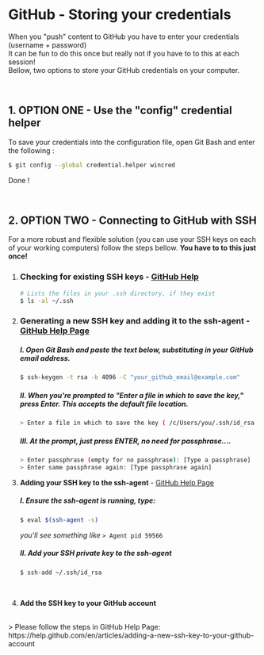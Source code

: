 # GitHub - Storing your credentials
When you "push" content to GitHub you have to enter your credentials (username + password)<br>
It can be fun to do this once but really not if you have to to this at each session!<br>
Bellow, two options to store your GitHub credentials on your computer.

<br>

## 1. OPTION ONE - Use the "config" credential helper
To save your credentials into the configuration file, open Git Bash and enter the following :

``` sh
$ git config --global credential.helper wincred
```
Done !

<br>

## 2. OPTION TWO - Connecting to GitHub with SSH
For a more robust and flexible solution (you can use your SSH keys on each of your working computers) follow the steps bellow. **You have to to this just once!**


1. ### Checking for existing SSH keys - [GitHub Help](https://help.github.com/en/articles/checking-for-existing-ssh-keys)

    ``` sh
    # Lists the files in your .ssh directory, if they exist
    $ ls -al ~/.ssh
    ```


2. ### Generating a new SSH key and adding it to the ssh-agent - [GitHub Help Page](https://help.github.com/en/articles/generating-a-new-ssh-key-and-adding-it-to-the-ssh-agent)

    ##### I. Open Git Bash and paste the text below, substituting in your GitHub email address.

    ``` sh
    $ ssh-keygen -t rsa -b 4096 -C "your_github_email@example.com"
    ```

    ##### II. When you're prompted to "Enter a file in which to save the key," press Enter. This accepts the default file location.

    ``` sh
    > Enter a file in which to save the key ( /c/Users/you/.ssh/id_rsa ):[Press enter]
    ```

    ##### III. At the prompt, just **press ENTER**, no need for passphrase....

    ``` sh
    > Enter passphrase (empty for no passphrase): [Type a passphrase]
    > Enter same passphrase again: [Type passphrase again]
    ```
  
  

  3. **Adding your SSH key to the ssh-agent** - [GitHub Help Page](https://help.github.com/en/articles/adding-a-new-ssh-key-to-your-github-account)

      ##### I. Ensure the ssh-agent is running, type:

      ``` sh
      $ eval $(ssh-agent -s)
      ```

      *you'll see something like* `> Agent pid 59566`

      ##### II. Add your SSH private key to the ssh-agent

      ``` sh
      $ ssh-add ~/.ssh/id_rsa
      ```
  
  <br>

  4. **Add the SSH key to your GitHub account**
  <br>
  > Please follow the steps in GitHub Help Page:<br>
  https://help.github.com/en/articles/adding-a-new-ssh-key-to-your-github-account